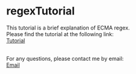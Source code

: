 # regexTutorial

This tutorial is a brief explanation of ECMA regex.<br>
Please find the tutorial at the following link:<br>
<a href='./tutorial.md'>Tutorial</a><br><br>

For any questions, please contact me by email:<br>
<a href='mailto:nialvo@protonmail.com'>Email</a>
